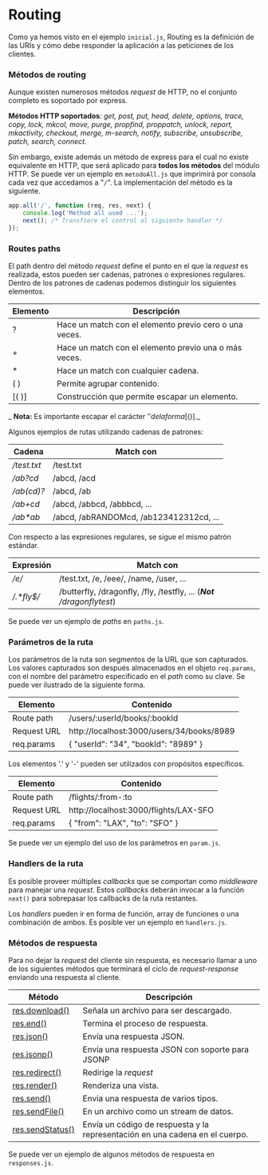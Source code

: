 # Routing

Como ya hemos visto en el ejemplo `inicial.js`, Routing es la definición de las URIs y cómo debe responder la aplicación a las peticiones de los clientes.

### Métodos de routing

Aunque existen numerosos métodos *request* de HTTP, no el conjunto completo es soportado por express.

**Métodos HTTP soportados**: *get, post, put, head, delete, options, trace, copy, lock, mkcol, move, purge, propfind, proppatch, unlock, report, mkactivity, checkout, merge, m-search, notify, subscribe, unsubscribe, patch, search, connect*.

Sin embargo, existe además un método de express para el cual no existe equivalente en HTTP, que será aplicado para **todos los métodos** del módulo HTTP. Se puede ver un ejemplo en `metodoAll.js` que imprimirá por consola cada vez que accedamos a "`/`". La implementación del método es la siguiente.

```javascript
app.all('/', function (req, res, next) {
    console.log('Method all used ...');
    next(); /* Transfiere el control al siguiente handler */
});
```

### Routes paths

El path dentro del método *request* define el punto en el que la *request* es realizada, estos pueden ser cadenas, patrones o expresiones regulares. Dentro de los patrones de cadenas podemos distinguir los siguientes elementos.

| Elemento  |  Descripción |  
|---|---|
| ?  | Hace un match con el elemento previo cero o una veces.  |
|  + | Hace un match con el elemento previo una o más veces. |
 | *  | Hace un match con cualquier cadena.  | 
|  ( ) | Permite agrupar contenido.  |  
| [( )] | Construcción que permite escapar un elemento. |
_ __Nota:__ Es importante escapar el carácter '$' de la forma [($)]._

Algunos ejemplos de rutas utilizando cadenas de patrones:

| Cadena | Match con|
|---|---|
| */test.txt* | /test.txt |
| */ab?cd* | /abcd, /acd |
| */ab(cd)?* | /abcd, /ab |
| */ab+cd* | /abcd, /abbcd, /abbbcd, ... |
| _/ab*ab_ | /abcd, /abRANDOMcd, /ab123412312cd, ... |

Con respecto a las expresiones regulares, se sigue el mismo patrón estándar.

| Expresión | Match con|
|---|---|
| */e/* | /test.txt, /e, /eee/, /name, /user, ... |
| _/.*fly$/_ | /butterfly, /dragonfly, /fly, /testfly, ... (_**Not** /dragonflytest_) |

Se puede ver un ejemplo de *paths* en `paths.js`.

### Parámetros de la ruta

Los parámetros de la ruta son segmentos de la URL que son capturados. Los valores capturados son después almacenados en el objeto `req.params`, con el nombre del parámetro especificado en el *path* como su clave. Se puede ver ilustrado de la siguiente forma.

| Elemento | Contenido |
|---|---|
|Route path|/users/:userId/books/:bookId|
|Request URL| http://localhost:3000/users/34/books/8989|
| req.params | { "userId": "34", "bookId": "8989" } |

Los elementos '.' y '-' pueden ser utilizados con propósitos específicos.

| Elemento | Contenido |
|---|---|
|Route path|/flights/:from-:to|
|Request URL| http://localhost:3000/flights/LAX-SFO|
| req.params | { "from": "LAX", "to": "SFO" } |

Se puede ver un ejemplo del uso de los parámetros en `param.js`.

###  Handlers de la ruta

Es posible proveer múltiples *callbacks* que se comportan como *middleware* para manejar una *request*. Estos *callbacks* deberán invocar a la función `next()` para sobrepasar los callbacks de la ruta restantes.

Los *handlers* pueden ir en forma de función, array de funciones o una combinación de ambos. Es posible ver un ejemplo en `handlers.js`.

### Métodos de respuesta

Para no dejar la *request* del cliente sin respuesta, es necesario llamar a uno de los siguientes métodos que terminará el ciclo de  *request*-*response* enviando una respuesta al cliente.

| Método | Descripción |
|---|---|
|[res.download()](http://expressjs.com/en/4x/api.html#res.download)| Señala un archivo para ser descargado. |
|[res.end()](http://expressjs.com/en/4x/api.html#res.end)  | Termina el proceso de respuesta. |
|[res.json()](http://expressjs.com/en/4x/api.html#res.json)  | Envía una respuesta JSON. |
|[res.jsonp()](http://expressjs.com/en/4x/api.html#res.jsonp)  | Envía una respuesta JSON con soporte para JSONP |
|[res.redirect()](http://expressjs.com/en/4x/api.html#res.redirect)  | Redirige la *request* |
|[res.render()](http://expressjs.com/en/4x/api.html#res.render)  | Renderiza una vista. |
|[res.send()](http://expressjs.com/en/4x/api.html#res.send)  | Envia una respuesta de varios tipos. |
|[res.sendFile()](http://expressjs.com/en/4x/api.html#res.sendFile)  | En un archivo como un stream de datos. |
|[res.sendStatus()](http://expressjs.com/en/4x/api.html#res.sendStatus)  | Envía un código de respuesta y la representación en una cadena en el cuerpo. |

Se puede ver un ejemplo de algunos métodos de respuesta en `responses.js`.

<br>
<br>
<br>
<br>
